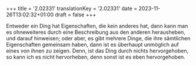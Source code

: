 +++
title = '2.02331'
translationKey = '2.02331'
date = 2023-11-26T13:02:32+01:00
draft = false
+++

Entweder ein Ding hat Eigenschaften, die kein anderes hat, dann kann man es ohneweiteres durch eine Beschreibung aus den anderen herausheben, und darauf hinweisen; oder aber, es gibt mehrere Dinge, die ihre sämtlichen Eigenschaften gemeinsam haben, dann ist es überhaupt unmöglich auf eines von ihnen zu zeigen.
Denn, ist das Ding durch nichts hervorgehoben, so kann ich es nicht hervorheben, denn sonst ist es eben hervorgehoben.
